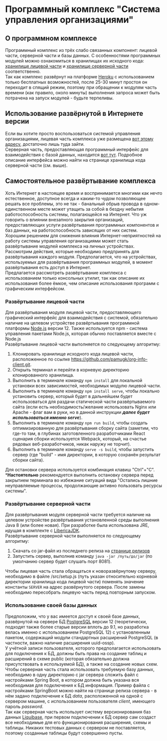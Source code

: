# Программный комплекс "Система управления организациями"

## О программном комплексе

Программный комплекс из трёх слабо связанных компонент: лицевой части, серверной части и базы данных. С особенностями программных модулей можно ознакомиться в хранилищах их исходного кода: [хранилище лицевой части](https://github.com/pamugk/org-info-client.git "тут") и [хранилище серверной части](https://github.com/pamugk/org-info-server.git "там") соответственно.  
Так как комплекс развёрнут на платформе [Heroku](https://heroku.com "URL Heroku") с использованием только бесплатных возможностей, после 25-30 минут простоя он переходит в спящий режим, поэтому при обращении к модулям часть времени (как правило, около минуты) выполнения запроса может быть потрачена на запуск модулей - будьте терпеливы.

## Использование развёрнутой в Интернете версии  

Если вы хотите просто воспользоваться системой управления организациями, лицевая часть комплекса уже размещена [вот этому адресу](https://pamugk.github.io/org-info-client/ "URL лицевой части"), достаточно лишь туда зайти.  
Серверная часть, предоставляющая программный интерфейс для взаимодействия с базой данных, находится [вот тут](https://org-info-server.herokuapp.com "URL серверной части"). Подробное описание интерфейса можно найти на странице хранилища кода серверной части (см. выше).

## Самостоятельное развёртывание комплекса

Хоть Интернет в настоящее время и воспринимается многими как нечто естественное, доступное всегда и каким-то чудом позволяющее решать все проблемы, это не так - банальный обрыв провода в одном-единственном месте может утащить за собой в бездну небытия работоспособность системы, полагающейся на Интернет. Что уж говорить о влиянии внезапного закрытия организаций, предоставляющих услуги развёртывания программных компонентов и баз данных, на работоспособность зависящих от них систем.  
Хорошим решением для снижения влияния Интернет-неприятностей на работу системы управления организациями может стать развёртывание модулей комплекса на личных устройствах.  
Рассмотрим действия, которые необходимо предпринять для развёртывания каждого модуля. Предполагается, что на устройствах, используемых для развёртывания программных модулей, в момент развёртывания есть доступ в Интернет.  
Предлагается рассмотреть развёртывание комплекса с использованием только консольных утилит, так как описание их использования более ёмкое, чем описание использования программ с графическим интерфейсом.

### Развёртывание лицевой части

Для развёртывания модуля лицевой части, предоставляющего графический интерфейс для взаимодействия с системой, обязательно наличие на целевом устройстве развёртывания программной платформы [Node.js](https://nodejs.org/en/ "Сайт Node.js") версии 12. Также используется npm - система управления пакетами Node.js, которая обычно поставляется вместе с Node.js  
Развёртывание лицевой части выполняется по следующему алгоритму:

1.	Клонировать хранилище исходного кода лицевой части, расположенное по ссылке https://github.com/pamugk/org-info-client.git.
2.	Открыть терминал и перейти в корневую директорию клонированного хранилища.
3.	Выполнить в терминале команду `npm install` для локальной установки всех зависимостей, необходимых модулю лицевой части.
4.	Выполнить в терминале команду `npm install serve`, чтобы локально установить сервер, который будет в дальнейшем будет использоваться для раздачи статической части развёртываемого сайта (если есть необходимость/желание использовать Nginx или Apache - флаг вам в руки, но в данной инструкции ***далее будет использоваться именно serve***).
5.	Выполнить в терминале команду `npm run build`, чтобы создать оптимизированную для развёртывания сборку сайта (заметим, что где-то там, в глубинах заготовленного разработчиками React сценария сборки используется Webpack, который, на счастье рядовых веб-разработчиков, никак наружу не торчит).
6.	Выполнить в терминале команду `serve -s build`, чтобы запустить сервер (где "build" - имя директории, в которую сохранён результат сборки сайта).

Для остановки сервера используется комбинация клавиш "Ctrl"+"C".
***Настоятельно** рекомендуется выполнить остановку сервера перед закрытием терминала во избежание ситуаций вида "Остались лишние неуправляемые процессы, продолжающие активно пользовать ресурсы системы".

### Развёртывание серверной части	

Для развёртывания модуля серверной части требуется наличие на целевом устройстве развёртывания установленной среды выполнения Java 8 (или более новая). При разработке была использована JRE, идущая в комплекте с [LibericaJDK](https://bell-sw.com/ "Сайт Bellsoft - разработчиков LibericaJDK").  
Развёртывание серверной части выполняется по следующему алгоритму:

1.	Скачать со jar-файл из последнего релиза на [странице релизов](https://github.com/pamugk/org-info-server/releases "Страница релизов сервера")
2.	Запустить сервер, выполнив команду `java -jar /путь/до/jar` (по умолчанию сервер будет слушать порт 8081).

Чтобы лицевая часть стала обращаться к новоразвёрнутому серверу, необходимо в файле /src/setup.js (путь указан относительно корневой директории хранилища кода лицевой части) поменять значение константы `SERVER` на адрес развёрнутого сервера. После замены необходимо пересобрать лицевую часть перед повторным запуском.

### Использование своей базы данных

Предположим, что у вас имеется доступ к своей базе данных, развёрнутой на сервере БД [PostgreSQL](https://www.postgresql.org/ "Сайт PostgreSQL") версии 12 (теоретически, подходят также более старые версии вплоть до 9.1, но разработка велась именно с использованием PostgreSQL 12) с установленным пакетом, содержащий модули стандартных расширений PostgreSQL (в частности, важно наличие расширения uuid-ossp).  
У учётной записи пользователя, которого предполагается использовать для подключения к БД, должны быть права на создание таблиц и расширений в схеме public (которая обязательно должна присутствовать в используемой БД), а также на создание новых схем.  
Чтобы серверная часть стала использовать требуемую базу данных, необходимо в одну директорию с jar сервера сложить файл с настройками Spring Boot, в котором должна быть указана вся необходимая для подключения к БД информация. Пример файла с настройками SpringBoot можно найти на странице релиза сервера - в нём задано подключение к БД *data*, расположенной на одной с сервером машине, с использованием пользователя *client*, имеющего пароль *password*.  
Так как серверная часть использует систему версионирования баз данных [Liquibase](https://www.liquibase.org "Сайт Liquibase"), при первом подключении к БД сервер сам создаст все необходимые для его функционирования расширения, схемы и таблицы. Никаких тестовых данных с сервером не поставляется, поэтому созданные таблицы будут совершенно пусты.	
